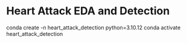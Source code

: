 # Heart Attack EDA and Detection


conda create -n heart_attack_detection python=3.10.12
conda activate heart_attack_detection